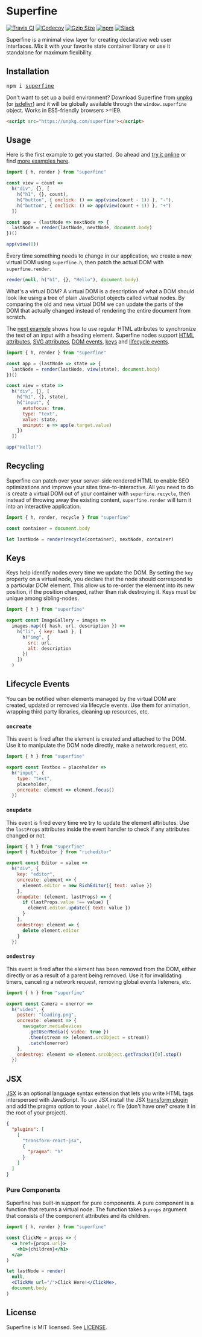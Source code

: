 # Superfine

[![Travis CI](https://img.shields.io/travis/jorgebucaran/superfine/master.svg)](https://travis-ci.org/jorgebucaran/superfine)
[![Codecov](https://img.shields.io/codecov/c/github/jorgebucaran/superfine/master.svg)](https://codecov.io/gh/jorgebucaran/superfine)
[![Gzip Size](https://img.badgesize.io/https://unpkg.com/superfine?compression=gzip)](https://bundlephobia.com/result?p=superfine)
[![npm](https://img.shields.io/npm/v/superfine.svg)](https://www.npmjs.org/package/superfine)
[![Slack](https://hyperappjs.herokuapp.com/badge.svg)](https://hyperappjs.herokuapp.com "#superfine")

Superfine is a minimal view layer for creating declarative web user interfaces. Mix it with your favorite state container library or use it standalone for maximum flexibility.

## Installation

<pre>
npm i <a href=https://www.npmjs.com/package/superfine>superfine</a>
</pre>

Don't want to set up a build environment? Download Superfine from [unpkg](https://unpkg.com/superfine/superfine.js) (or [jsdelivr](https://cdn.jsdelivr.net/npm/superfine/superfine.js)) and it will be globally available through the `window.superfine` object. Works in ES5-friendly browsers >=IE9.

```html
<script src="https://unpkg.com/superfine"></script>
```

## Usage

Here is the first example to get you started. Go ahead and [try it online](https://codepen.io/jorgebucaran/pen/LdLJXX) or find [more examples here](https://codepen.io/search/pens?q=superfine&page=1&order=superviewularity&depth=everything&show_forks=false).

```jsx
import { h, render } from "superfine"

const view = count =>
  h("div", {}, [
    h("h1", {}, count),
    h("button", { onclick: () => app(view(count - 1)) }, "-"),
    h("button", { onclick: () => app(view(count + 1)) }, "+")
  ])

const app = (lastNode => nextNode => {
  lastNode = render(lastNode, nextNode, document.body)
})()

app(view(0))
```

Every time something needs to change in our application, we create a new virtual DOM using `superfine.h`, then patch the actual DOM with `superfine.render`.

```js
render(null, h("h1", {}, "Hello"), document.body)
```

What's a virtual DOM? A virtual DOM is a description of what a DOM should look like using a tree of plain JavaScript objects called virtual nodes. By comparing the old and new virtual DOM we can update the parts of the DOM that actually changed instead of rendering the entire document from scratch.

The [next example](https://codepen.io/jorgebucaran/pen/KoqxGW) shows how to use regular HTML attributes to synchronize the text of an input with a heading element. Superfine nodes support [HTML attributes](https://developer.mozilla.org/en-US/docs/Web/HTML/Attributes), [SVG attributes](https://developer.mozilla.org/en-US/docs/Web/SVG/Attribute), [DOM events](https://developer.mozilla.org/en-US/docs/Web/Events), [keys](#keys) and [lifecycle events](#lifecycle-events).

```js
import { h, render } from "superfine"

const app = (lastNode => state => {
  lastNode = render(lastNode, view(state), document.body)
})()

const view = state =>
  h("div", {}, [
    h("h1", {}, state),
    h("input", {
      autofocus: true,
      type: "text",
      value: state,
      oninput: e => app(e.target.value)
    })
  ])

app("Hello!")
```

## Recycling

Superfine can patch over your server-side rendered HTML to enable SEO optimizations and improve your sites time-to-interactive. All you need to do is create a virtual DOM out of your container with `superfine.recycle`, then instead of throwing away the existing content, `superfine.render` will turn it into an interactive application.

```jsx
import { h, render, recycle } from "superfine"

const container = document.body

let lastNode = render(recycle(container), nextNode, container)
```

## Keys

Keys help identify nodes every time we update the DOM. By setting the `key` property on a virtual node, you declare that the node should correspond to a particular DOM element. This allow us to re-order the element into its new position, if the position changed, rather than risk destroying it. Keys must be unique among sibling-nodes.

```jsx
import { h } from "superfine"

export const ImageGallery = images =>
  images.map(({ hash, url, description }) =>
    h("li", { key: hash }, [
      h("img", {
        src: url,
        alt: description
      })
    ])
  )
```

## Lifecycle Events

You can be notified when elements managed by the virtual DOM are created, updated or removed via lifecycle events. Use them for animation, wrapping third party libraries, cleaning up resources, etc.

### `oncreate`

This event is fired after the element is created and attached to the DOM. Use it to manipulate the DOM node directly, make a network request, etc.

```jsx
import { h } from "superfine"

export const Textbox = placeholder =>
  h("input", {
    type: "text",
    placeholder,
    oncreate: element => element.focus()
  })
```

### `onupdate`

This event is fired every time we try to update the element attributes. Use the `lastProps` attributes inside the event handler to check if any attributes changed or not.

```jsx
import { h } from "superfine"
import { RichEditor } from "richeditor"

export const Editor = value =>
  h("div", {
    key: "editor",
    oncreate: element => {
      element.editor = new RichEditor({ text: value })
    },
    onupdate: (element, lastProps) => {
      if (lastProps.value !== value) {
        element.editor.update({ text: value })
      }
    },
    ondestroy: element => {
      delete element.editor
    }
  })
```

### `ondestroy`

This event is fired after the element has been removed from the DOM, either directly or as a result of a parent being removed. Use it for invalidating timers, canceling a network request, removing global events listeners, etc.

```jsx
import { h } from "superfine"

export const Camera = onerror =>
  h("video", {
    poster: "loading.png",
    oncreate: element => {
      navigator.mediaDevices
        .getUserMedia({ video: true })
        .then(stream => (element.srcObject = stream))
        .catch(onerror)
    },
    ondestroy: element => element.srcObject.getTracks()[0].stop()
  })
```

## JSX

[JSX](https://facebook.github.io/jsx/) is an optional language syntax extension that lets you write HTML tags interspersed with JavaScript. To use JSX install the JSX [transform plugin](https://babeljs.io/docs/plugins/transform-react-jsx) and add the pragma option to your `.babelrc` file (don't have one? create it in the root of your project).

```json
{
  "plugins": [
    [
      "transform-react-jsx",
      {
        "pragma": "h"
      }
    ]
  ]
}
```

### Pure Components

Superfine has built-in support for pure components. A pure component is a function that returns a virtual node. The function takes a `props` argument that consists of the component attributes and its children.

```jsx
import { h, render } from "superfine"

const ClickMe = props => (
  <a href={props.url}>
    <h1>{children}</h1>
  </a>
)

let lastNode = render(
  null,
  <ClickMe url="/">Click Here!</ClickMe>,
  document.body
)
```

## License

Superfine is MIT licensed. See [LICENSE](/LICENSE.md).
